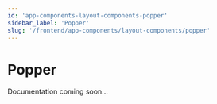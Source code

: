 ```yaml
---
id: 'app-components-layout-components-popper'
sidebar_label: 'Popper'
slug: '/frontend/app-components/layout-components/popper'
---
```


# Popper

Documentation coming soon...